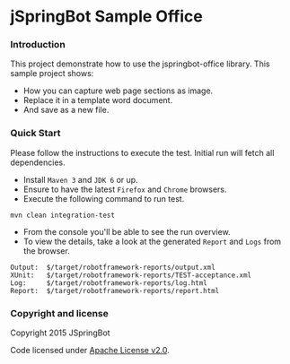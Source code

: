 jSpringBot Sample Office
=======

### Introduction

This project demonstrate how to use the jspringbot-office library. This sample project shows:
- How you can capture web page sections as image.
- Replace it in a template word document.
- And save as a new file.

### Quick Start

Please follow the instructions to execute the test. 
Initial run will fetch all dependencies.

- Install `Maven 3` and `JDK 6` or up.
- Ensure to have the latest `Firefox` and `Chrome` browsers.
- Execute the following command to run test.
```
mvn clean integration-test
``` 
- From the console you'll be able to see the run overview. 
- To view the details, take a look at the generated `Report` and `Logs` from the browser.
```
Output:  $/target/robotframework-reports/output.xml
XUnit:   $/target/robotframework-reports/TEST-acceptance.xml
Log:     $/target/robotframework-reports/log.html
Report:  $/target/robotframework-reports/report.html
```

### Copyright and license

Copyright 2015 JSpringBot

Code licensed under [Apache License v2.0](http://www.apache.org/licenses/LICENSE-2.0).
